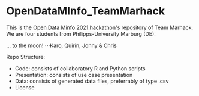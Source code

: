 # OpenDataMInfo_TeamMarhack

This is the [Open Data Minfo 2021 hackathon](https://matheinfo.github.io/hackathon/)'s repository of Team Marhack. We are four students from Philipps-University Marburg (DE): 

... to the moon!
⋅⋅⋅Karo, Quirin, Jonny & Chris

Repo Structure: 
- Code: consists of collaboratory R and Python scripts
- Presentation: consists of use case presentation
- Data: consists of generated data files, preferrably of type .csv 
- License
